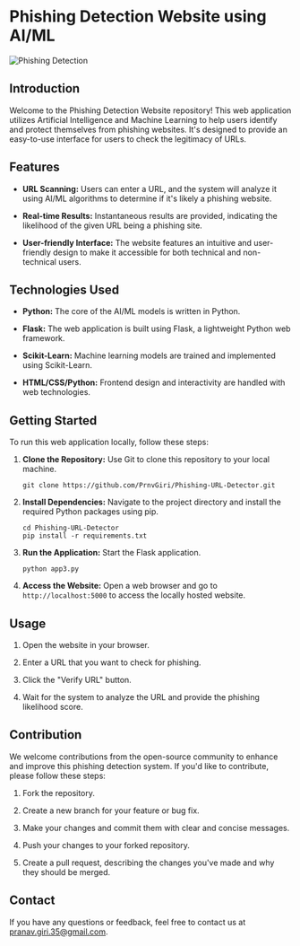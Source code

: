 # Phishing Detection Website using AI/ML

![Phishing Detection]([https://yourwebsite.com/path/to/website/screenshot.png](https://github.com/PrnvGiri/Phishing-URL-Detector/blob/main/PhishHunt-1.01v/mainpage.png))

## Introduction

Welcome to the Phishing Detection Website repository! This web application utilizes Artificial Intelligence and Machine Learning to help users identify and protect themselves from phishing websites. It's designed to provide an easy-to-use interface for users to check the legitimacy of URLs.

## Features

- **URL Scanning:** Users can enter a URL, and the system will analyze it using AI/ML algorithms to determine if it's likely a phishing website.

- **Real-time Results:** Instantaneous results are provided, indicating the likelihood of the given URL being a phishing site.

- **User-friendly Interface:** The website features an intuitive and user-friendly design to make it accessible for both technical and non-technical users.

## Technologies Used

- **Python:** The core of the AI/ML models is written in Python.

- **Flask:** The web application is built using Flask, a lightweight Python web framework.

- **Scikit-Learn:** Machine learning models are trained and implemented using Scikit-Learn.

- **HTML/CSS/Python:** Frontend design and interactivity are handled with web technologies.

## Getting Started

To run this web application locally, follow these steps:

1. **Clone the Repository:** Use Git to clone this repository to your local machine.

   ```
   git clone https://github.com/PrnvGiri/Phishing-URL-Detector.git
   ```

2. **Install Dependencies:** Navigate to the project directory and install the required Python packages using pip.

   ```
   cd Phishing-URL-Detector
   pip install -r requirements.txt
   ```

3. **Run the Application:** Start the Flask application.

   ```
   python app3.py
   ```

4. **Access the Website:** Open a web browser and go to `http://localhost:5000` to access the locally hosted website.

## Usage

1. Open the website in your browser.

2. Enter a URL that you want to check for phishing.

3. Click the "Verify URL" button.

4. Wait for the system to analyze the URL and provide the phishing likelihood score.

## Contribution

We welcome contributions from the open-source community to enhance and improve this phishing detection system. If you'd like to contribute, please follow these steps:

1. Fork the repository.

2. Create a new branch for your feature or bug fix.

3. Make your changes and commit them with clear and concise messages.

4. Push your changes to your forked repository.

5. Create a pull request, describing the changes you've made and why they should be merged.


## Contact

If you have any questions or feedback, feel free to contact us at [pranav.giri.35@gmail.com](mailto:pranav.giri.35@gmail.com).
